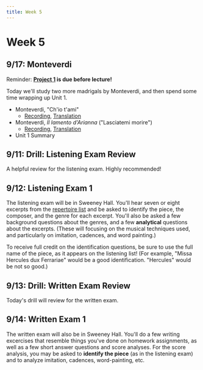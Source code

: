 ```yaml
---
title: Week 5
---
```


# Week 5

## 9/17: Monteverdi

Reminder: **[Project 1](Project-1.pdf) is due before lecture!**

Today we'll study two more madrigals by Monteverdi, and then spend some
time wrapping up Unit 1.

* Monteverdi, "Ch'io t'ami"
  * [Recording](https://www.youtube.com/watch?v=s2nHcfOWaI0&index=21&list=PLYyTDR5WeGuTtL7G92HVmXBzi6G2xiL1a), [Translation](/translations/chio-tami.html)
* Monteverdi, _Il lamento d'Arianna_ ("Lasciatemi morire")
  * [Recording](https://www.youtube.com/watch?v=70ZsnDr_D2E&list=PLYyTDR5WeGuTtL7G92HVmXBzi6G2xiL1a&index=22), [Translation](/translations/lasciatemi-morire.html)
* Unit 1 Summary

## 9/11: Drill: Listening Exam Review

A helpful review for the listening exam. Highly recommended!

## 9/12: Listening Exam 1

The listening exam will be in Sweeney Hall. You'll hear seven or eight excerpts
from the [repertoire list](/unit-1/#listening-list) and be asked to identify the
piece, the composer, and the genre for each excerpt. You'll also be asked a few
background questions about the genres, and a few **analytical** questions about
the excerpts. (These will focusing on the musical techniques used, and particularly
on imitation, cadences, and word painting.)

To receive full credit on the identification questions, be sure to use the full
name of the piece, as it appears on the listening list! (For example, "Missa
Hercules dux Ferrariae" would be a good identification. "Hercules" would be not
so good.)

## 9/13: Drill: Written Exam Review

Today's drill will review for the written exam.

## 9/14: Written Exam 1

The written exam will also be in Sweeney Hall. You'll do a few writing
excercises that resemble things you've done on homework assignments, as
well as a few short answer questions and score analyses. For the score
analysis, you may be asked to **identify the piece** (as in the listening
exam) and to analyze imitation, cadences, word-painting, etc.
